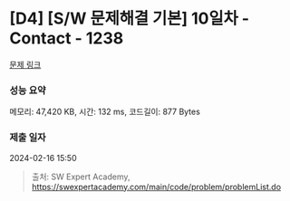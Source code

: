 # [D4] [S/W 문제해결 기본] 10일차 - Contact - 1238 

[문제 링크](https://swexpertacademy.com/main/code/problem/problemDetail.do?contestProbId=AV15B1cKAKwCFAYD) 

### 성능 요약

메모리: 47,420 KB, 시간: 132 ms, 코드길이: 877 Bytes

### 제출 일자

2024-02-16 15:50



> 출처: SW Expert Academy, https://swexpertacademy.com/main/code/problem/problemList.do